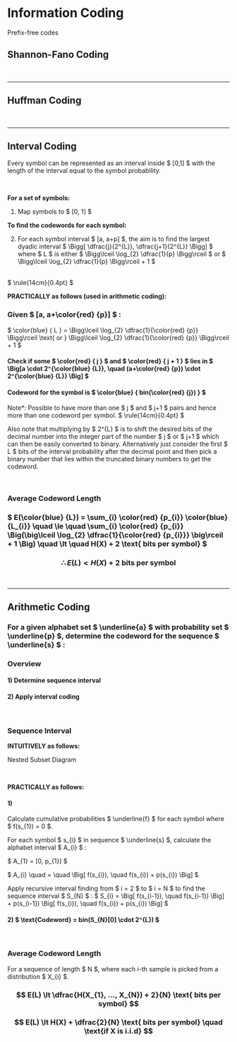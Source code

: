 # Information Coding

Prefix-free codes


## Shannon-Fano Coding




</br><hr>
## Huffman Coding




</br><hr>
## Interval Coding

Every symbol can be represented as an interval inside $ [0,1] $ with the length of the interval equal to the symbol probability.

</br>

**For a set of symbols:**
1) Map symbols to $ [0, 1] $

**To find the codewords for each symbol:**

2) For each symbol interval $ [a, a+p] $, the aim is to find the largest dyadic interval $ \Bigg[ \dfrac{j}{2^{L}}, \dfrac{j+1}{2^{L}} \Bigg] $ where $ L $ is either $ \Bigg\lceil \log_{2} \dfrac{1}{p} \Bigg\rceil $ or $ \Bigg\lceil \log_{2} \dfrac{1}{p} \Bigg\rceil + 1 $

</br>
$ \rule{14cm}{0.4pt} $

**PRACTICALLY as follows (used in arithmetic coding):**

### Given $ [a, a+\color{red} {p}] $ :

$ \color{blue} { L } = \Bigg\lceil \log_{2} \dfrac{1}{\color{red} {p}} \Bigg\rceil \text{ or } \Bigg\lceil \log_{2} \dfrac{1}{\color{red} {p}} \Bigg\rceil + 1 $

#### Check if some $ \color{red} { j } $ and $ \color{red} { j + 1 } $ lies in $ \Big[a \cdot 2^{\color{blue} {L}}, \quad (a+\color{red} {p}) \cdot 2^{\color{blue} {L}} \Big] $

#### Codeword for the symbol is $ \color{blue} { bin(\color{red} {j}) } $

Note*: Possible to have more than one $ j $ and $ j+1 $ pairs and hence more than one codeword per symbol.
$ \rule{14cm}{0.4pt} $

Also note that multiplying by $ 2^{L} $ is to shift the desired bits of the decimal number into the integer part of the number $ j $ or $ j+1 $  which can then be easily converted to binary. Alternatively just consider the first $ L $ bits of the interval probability after the decimal point and then pick a binary number that lies within the truncated binary numbers to get the codeword.
 
</br>

### Average Codeword Length
### $ E(\color{blue} {L}) = \sum_{i} \color{red} {p_{i}} \color{blue} {L_{i}} \quad \le \quad \sum_{i} \color{red} {p_{i}} \Big(\big\lceil \log_{2} \dfrac{1}{\color{red} {p_{i}}} \big\rceil + 1 \Big) \quad \lt \quad H(X) + 2 \text{ bits per symbol} $
### $$ \therefore E(L) \lt H(X) + 2 \text{ bits per symbol} $$


</br><hr>

## Arithmetic Coding

### For a given alphabet set $ \underline{a} $ with probability set $ \underline{p} $, determine the codeword for the sequence $ \underline{s} $ :

### Overview
#### 1) Determine sequence interval
#### 2) Apply interval coding

</br> 

### Sequence Interval

**INTUITIVELY as follows:**

Nested Subset Diagram

</br>

**PRACTICALLY as follows:**
#### 1)
Calculate cumulative probabilities $ \underline{f} $ for each symbol where $ f(s_{1}) = 0 $.

For each symbol $ s_{i} $ in sequence $ \underline{s} $, calculate the alphabet interval $ A_{i} $ :

$ A_{1} = [0, p_{1}] $

$ A_{i} \quad = \quad \Big[ f(s_{i}), \quad f(s_{i}) + p(s_{i}) \Big] $

Apply recursive interval finding from $ i = 2 $ to $ i = N $ to find the sequence interval $ S_{N} $ :
$ S_{i} = \Big[ f(s_{i-1}), \quad f(s_{i-1}) \Big] + p(s_{i-1})  \Big[ f(s_{i}), \quad f(s_{i}) + p(s_{i}) \Big] $ 

#### 2) $ \text{Codeword} = bin(S_{N}[0] \cdot 2^{L}) $

</br>

### Average Codeword Length
For a sequence of length $ N $, where each $i$-th sample is picked from a distribution $ X_{i} $.

### $$ E(L) \lt \dfrac{H(X_{1}, ..., X_{N}) + 2}{N} \text{ bits per symbol} $$
### $$ E(L) \lt H(X) + \dfrac{2}{N} \text{ bits per symbol} \quad \text{if X is i.i.d} $$






